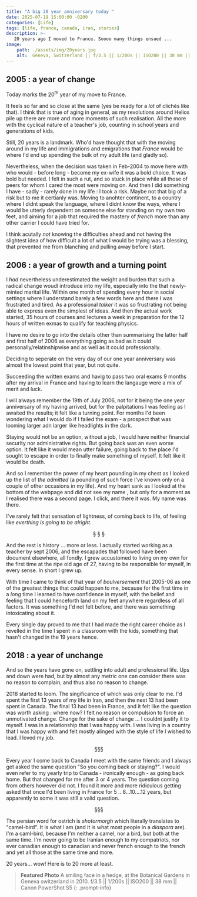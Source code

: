 ```yaml
---
title: "A big 20 year anniversary today "
date: 2025-07-19 15:00:00 -0200
categories: [Life]
tags: [life, france, canada, iran, stories] 
description: >-
   20 years ago I moved to France. Soooo many things ensued ... 
image: 
    path: ./assets/img/20years.jpg
    alt:  Geneva, Switzerland || f/3.5 || 1/200s || ISO200 || 38 mm || Canon PowerShot S5 || 2010 || Shahriar Zayyani
---
```


## 2005 : a year of change 
Today marks the $20^{th}$ year of my move to France. 

It feels so far and so close at the same (yes be ready for a *lot* of clichés like that). I think that is true of aging in general, as my revolutions around Helios pile up there are more and more moments of such realisation. All the more with the cyclical nature of a teacher's job, counting in school years and generations of kids. 

Still, 20 years is a landmark. Who'd have thought that with the moving around in my life and immigrations and emigrations that *France* would be where I'd end up spending the bulk of my adult life (and gladly so). 

Nevertheless, when the decision was taken in Feb-2004 to move here with who would - before long - become my ex-wife it was a bold choice. It was bold but needed. I felt in such a rut, and so stuck in place while all those of peers for whom I cared the most were moving on. And then I did something I have - sadly - rarely done in my life : I took a risk. Maybe not that big of a risk but to me it certianly was. Moving to anohter continent, to a country where I didnt speak the language, where I didnt know the ways, where I would be utterly dependent on someone else for standing on my own two feet, and aiming for a job that required the mastery of *french* more than any other carrier I could have tried for. 

I think acutally *not* knowing the difficulties ahead and not having the slightest idea of how difficult a lot of what I would be trying was a blessing, that prevented me from blanching and pulling away before I start. 

## 2006 : a year of growth and a turning point

I *had* nevertheless underestimated the weight and burden that such a radical change woudl introduce into my life, especially into the that newly-minted marital life. Within one month of spending every hour in social settings where I understand barely a few words here and there I was frustrated and tired. As a professional *talker* it was so frustrating not being able to express even the simplest of ideas. And then the actual work started, 35 hours of courses and lectures a week in preparation for the 12 hours of written exmas to qualify for teaching physics. 

I have no desire to go into the details other than summarising the latter half and first half of 2006 as everything going as bad as it could personally/relatinshipwise and as well as it could professionally. 

Deciding to seperate on the very day of our one year anniversary was almost the lowest point that year, but not quite. 

Succeeding the written exams and havig to pass two oral exams 9 months after my arrival in France and having to learn the langauge were a mix of merit and luck. 

I will always remember the 19th of July 2006, not for it being the one year anniversary of my having arrived, but for the palpitations I was feeling as I awaited the results; it felt like a turning point. For months I'd been wondering what I would do if I failed the exam - a prospect that was looming larger adn larger like headlights in the dark. 

Staying would not be an option, without a job, I would have neither financial security nor administrative rights. But going back was an even worse option. It felt like it would mean utter failure, going back to the place I'd sought to escape in order to finally make something of myself. It felt like it would be death. 

And so I remember the power of my heart pounding in my chest as I looked up the list of *the admitted* (a pounding of such force I've known only on a couple of other occasions in my life). And my heart sank as I looked at the bottom of the webpage and did not see my name , but only for a moment as I realised there was a second page. I click, and there it was. My name was there. 

I've rarely felt that sensation of lightness, of coming back to life, of feeling like *everthing is going to be alright*. 
<center>
§       §       §
</center>

And the rest is history ... more or less. 
I actually started working as a teacher by sept 2006, and the escapades that followed have been document elsewhere, all fondly. I grew accustomed to living on my own for the first time at the ripe old age of 27, having to be responsible for myself, in every sense. In short I grew up. 

With time I came to think of that year of *boulversement* that 2005-06 as one of the greatest things that could happen to me, because for the first time in a *long* time I learned to have confidence in myself, with the belief and feeling that I could henceforth land on my feet anywhere regardless of all factors. It was something I'd not felt before, and there was something intoxicating about it. 

Every single day proved to me that I had made the right career choice as I revelled in the time I spent in a classroom with the kids, something that hasn't changed in the 19 years hence. 

## 2018 : a year of unchange 

And so the years have gone on, settling into adult and professional life. Ups and down were had, but by almost any metric one can consider there was no reason to complain, and thus also no reason to change. 

2018 started to loom. The singificance of which was only clear to me. I'd spent the first 13 years of my life in Iran, and then the next 13 had been spent in Canada. The final 13 had been in France, and it felt like the question was worth asking : where now? I felt no reason or compulsion to force an unmotivated change. Change for the sake of change ... I couldnt justify it to myself. I was in a relationship that I was happy with. I was living in a country that I was happy with and felt mostly alinged with the style of life I wished to lead. I loved my job. 

<center>
§§§
</center>

Every year I come back to Canada I meet with the same friends and I always get asked the same question "So you coming back or staying?". I would even refer to my yearly trip to Canada - ironically enough - as going back home. But that changed for me after 3 or 4 years. The question coming from others however did not. I found it more and more ridiculous getting asked that once I'd been living in France for 5 .. 8...10....12 years, but apparently to some it was still a valid question. 

<center>
§§§
</center>

The persian word for ostrich is *shotormorgh* which literally translates to "camel-bird". It is what I am (and it is what most people in a *diaspora* are). I'm a caml-bird, because I'm neither a camel, nor a bird, but both at the same time. I'm never going to be Iranian enough to my compatriots, nor ever canadian enough to canadian and never french enough to the french and yet all those at the same time and more. 

20 years... wow! Here is to 20 more at least. 
> **Featured Photo**
A smiling face in a hedge, at the Botanical Gardens in Geneva switzerland in 2010. 
f/3.5 || 1/200s || ISO200 || 38 mm || Canon PowerShot S5
{: .prompt-info}